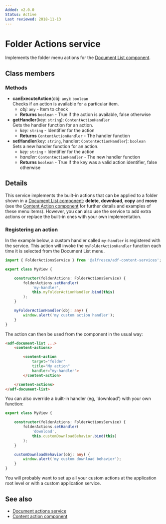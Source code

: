 ```yaml
---
Added: v2.0.0
Status: Active
Last reviewed: 2018-11-13
---
```


# Folder Actions service

Implements the folder menu actions for the [Document List component](../content-services/document-list.component.md).

## Class members

### Methods

-   **canExecuteAction**(obj: `any`): `boolean`<br/>
    Checks if an action is available for a particular item.
    -   _obj:_ `any`  - Item to check
    -   **Returns** `boolean` - True if the action is available, false otherwise
-   **getHandler**(key: `string`): `ContentActionHandler`<br/>
    Gets the handler function for an action.
    -   _key:_ `string`  - Identifier for the action
    -   **Returns** `ContentActionHandler` - The handler function
-   **setHandler**(key: `string`, handler: `ContentActionHandler`): `boolean`<br/>
    Sets a new handler function for an action.
    -   _key:_ `string`  - Identifier for the action
    -   _handler:_ `ContentActionHandler`  - The new handler function
    -   **Returns** `boolean` - True if the key was a valid action identifier, false otherwise

## Details

This service implements the built-in actions that can be applied to a folder
shown in a [Document List component](document-list.component.md): **delete**,
**download**, **copy** and **move** (see the
[Content Action component](content-action.component.md) for further details and examples
of these menu items). However, you can also use the service to add extra actions or
replace the built-in ones with your own implementation.

### Registering an action

In the example below, a custom handler called `my-handler` is registered with the service.
This action will invoke the `myFolderActionHandler` function each time it is selected
from the Document List menu.

```ts
import { FolderActionsService } from '@alfresco/adf-content-services';

export class MyView {

    constructor(folderActions: FolderActionsService) {
        folderActions.setHandler(
            'my-handler',
            this.myFolderActionHandler.bind(this)
        );
    }

    myFolderActionHandler(obj: any) {
        window.alert('my custom action handler');
    }
}
```

The action can then be used from the component in the usual way:

```html
<adf-document-list ...>
    <content-actions>

        <content-action
            target="folder"
            title="My action"
            handler="my-handler">
        </content-action>

    </content-actions>
</adf-document-list>
```

You can also override a built-in handler (eg, 'download') with your own function:

```ts
export class MyView {

    constructor(folderActions: FolderActionsService) {
        folderActions.setHandler(
            'download',
            this.customDownloadBehavior.bind(this)
        );
    }

    customDownloadBehavior(obj: any) {
        window.alert('my custom download behavior');
    }
}
```

You will probably want to set up all your custom actions at the application root level or
with a custom application service.

## See also

-   [Document actions service](document-actions.service.md)
-   [Content action component](content-action.component.md)

